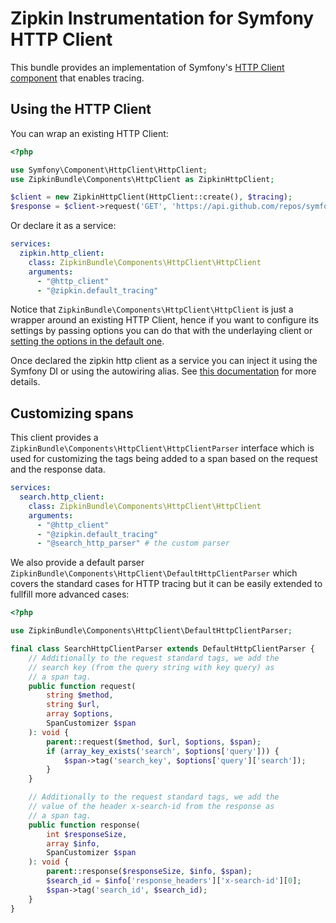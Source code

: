 # Zipkin Instrumentation for Symfony HTTP Client

This bundle provides an implementation of Symfony's [HTTP Client component](https://symfony.com/doc/current/components/http_client.html) that enables tracing.

## Using the HTTP Client

You can wrap an existing HTTP Client:

```php
<?php

use Symfony\Component\HttpClient\HttpClient;
use ZipkinBundle\Components\HttpClient as ZipkinHttpClient;

$client = new ZipkinHttpClient(HttpClient::create(), $tracing);
$response = $client->request('GET', 'https://api.github.com/repos/symfony/symfony-docs');
```

Or declare it as a service:

```yaml
services:
  zipkin.http_client:
    class: ZipkinBundle\Components\HttpClient\HttpClient
    arguments:
      - "@http_client"
      - "@zipkin.default_tracing"
```

Notice that `ZipkinBundle\Components\HttpClient\HttpClient` is just a wrapper around an existing HTTP Client, hence if you want to configure its settings by passing options you can do that with the underlaying client or [setting the options in the default one](https://symfony.com/doc/current/reference/configuration/framework.html#http-client).

Once declared the zipkin http client as a service you can inject it using the Symfony DI or using the autowiring alias. See [this documentation](https://symfony.com/doc/current/components/http_client.html#injecting-the-http-client-into-services) for more details.

## Customizing spans

This client provides a `ZipkinBundle\Components\HttpClient\HttpClientParser` interface which is used for customizing the tags being added to a span based on the request and the response data.

```yaml
services:
  search.http_client:
    class: ZipkinBundle\Components\HttpClient\HttpClient
    arguments:
      - "@http_client"
      - "@zipkin.default_tracing"
      - "@search_http_parser" # the custom parser
```

We also provide a default parser `ZipkinBundle\Components\HttpClient\DefaultHttpClientParser` which covers the standard cases for HTTP tracing but it can be easily extended to fullfill more advanced cases:

```php
<?php

use ZipkinBundle\Components\HttpClient\DefaultHttpClientParser;

final class SearchHttpClientParser extends DefaultHttpClientParser {
    // Additionally to the request standard tags, we add the
    // search key (from the query string with key query) as 
    // a span tag.
    public function request(
        string $method,
        string $url,
        array $options,
        SpanCustomizer $span
    ): void {
        parent::request($method, $url, $options, $span);
        if (array_key_exists('search', $options['query'])) {
            $span->tag('search_key', $options['query']['search']);
        }
    }

    // Additionally to the request standard tags, we add the
    // value of the header x-search-id from the response as 
    // a span tag.
    public function response(
        int $responseSize,
        array $info,
        SpanCustomizer $span
    ): void {
        parent::response($responseSize, $info, $span);
        $search_id = $info['response_headers']['x-search-id'][0];
        $span->tag('search_id', $search_id);
    }
}
```

